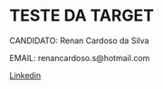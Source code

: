 # TESTE DA TARGET

<p>CANDIDATO: Renan Cardoso da Silva</p>
<p>EMAIL: renancardoso.s@hotmail.com</p>
<a href="https://www.linkedin.com/in/renancardosodev/">Linkedin</a>
